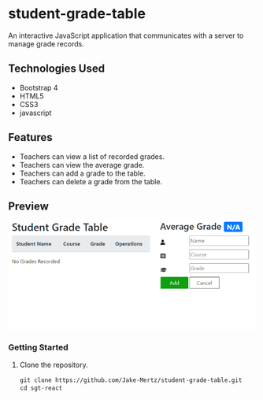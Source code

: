 # student-grade-table
An interactive JavaScript application that communicates with a server to manage grade records.

## Technologies Used

- Bootstrap 4
- HTML5
- CSS3
- javascript

## Features

- Teachers can view a list of recorded grades.
- Teachers can view the average grade.
- Teachers can add a grade to the table.
- Teachers can delete a grade from the table.

## Preview

![SGT](student-grade-table1.gif)

### Getting Started

1. Clone the repository.

    ```shell
    git clone https://github.com/Jake-Mertz/student-grade-table.git
    cd sgt-react
    ```

